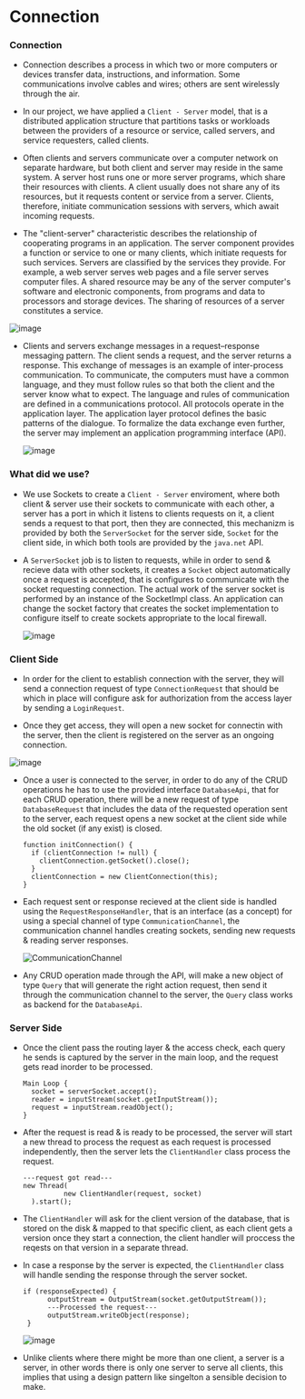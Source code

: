 # Connection

### Connection
+ Connection describes a process in which two or more computers or devices transfer data, instructions, and information. Some communications
  involve cables and wires; others are sent wirelessly through the air.

+ In our project, we have applied a ```Client - Server``` model, that is a distributed application structure that partitions tasks or workloads
  between the providers of a resource or service, called servers, and service requesters, called clients.

+ Often clients and servers communicate over a computer network on separate hardware, but both client and server may reside in the same system.
  A server host runs one or more server programs, which share their resources with clients. A client usually does not share any of its resources,
  but it requests content or service from a server. Clients, therefore, initiate communication sessions with servers, which await incoming requests.

+ The "client-server" characteristic describes the relationship of cooperating programs in an application. The server component provides a function
  or service to one or many clients, which initiate requests for such services. Servers are classified by the services they provide. For example,
  a web server serves web pages and a file server serves computer files. A shared resource may be any of the server computer's software and
  electronic components, from programs and data to processors and storage devices. The sharing of resources of a server constitutes a service.

![image](https://user.oc-static.com/upload/2020/04/28/15880577088892_15874712483517_export.png)

+ Clients and servers exchange messages in a request–response messaging pattern. The client sends a request, and the server returns a response.
  This exchange of messages is an example of inter-process communication. To communicate, the computers must have a common language, and they
  must follow rules so that both the client and the server know what to expect. The language and rules of communication are defined in
  a communications protocol. All protocols operate in the application layer. The application layer protocol defines the basic patterns of the
  dialogue. To formalize the data exchange even further, the server may implement an application programming interface (API).

  ![image](https://bytenbit.com/wp-content/uploads/2019/09/Resful-API-cycle-768x206.png)



### What did we use?
+ We use Sockets to create a ```Client - Server``` enviroment, where both client & server use their sockets to communicate with each other,
  a server has a port in which it listens to clients requests on it, a client sends a request to that port, then they are connected, this
  mechanizm is provided by both the ```ServerSocket``` for the server side, ```Socket``` for the client side, in which both tools are provided
  by the ```java.net``` API.

+ A ```ServerSocket``` job is to listen to requests, while in order to send & recieve data with other sockets, it creates a ```Socket```
  object automatically once a request is accepted, that is configures to communicate with the socket requesting connection. The actual work
  of the server socket is performed by an instance of the SocketImpl class. An application can change the socket factory that creates the
  socket implementation to configure itself to create sockets appropriate to the local firewall.

  ![image](https://codethat.files.wordpress.com/2010/01/scheme.png)


### Client Side

+ In order for the client to establish connection with the server, they will send a connection request of type ```ConnectionRequest``` that should be
  which in place will configure ask for authorization from the access layer by sending a ```LoginRequest```.

+ Once they get access, they will open a new socket for connectin with the server, then the client is registered on the server as an ongoing connection.

![image](https://i1.wp.com/css-tricks.com/wp-content/uploads/2020/03/oauth-code-grant-flow.png?resize=1024%2C944&ssl=1)

+ Once a user is connected to the server, in order to do any of the CRUD operations he has to use the provided interface ```DatabaseApi```, that for each
  CRUD operation, there will be a new request of type ```DatabaseRequest``` that includes the data of the requested operation sent to the server,
  each request opens a new socket at the client side while the old socket (if any exist) is closed.

  ```
  function initConnection() {
    if (clientConnection != null) {
      clientConnection.getSocket().close();
    }
    clientConnection = new ClientConnection(this);
  }
  ```


+ Each request sent or response recieved at the client side is handled using the ```RequestResponseHandler```, that is an interface (as a concept)
  for using a special channel of type ```CommunicationChannel```, the communication channel handles creating sockets, sending new requests &
  reading server responses.

  ![CommunicationChannel](https://user-images.githubusercontent.com/50204418/127261116-b2d86d30-ecdb-46ad-92a9-0c9b36253b54.png)


+ Any CRUD operation made through the API, will make a new object of type ```Query``` that will generate the right action request, then send it through
  the communication channel to the server, the ```Query``` class works as backend for the ```DatabaseApi```.


### Server Side

+ Once the client pass the routing layer & the access check, each query he sends is captured by the server in the main loop, and the request gets
  read inorder to be processed.
    ```
    Main Loop {
      socket = serverSocket.accept();
      reader = inputStream(socket.getInputStream());
      request = inputStream.readObject();
    }
    ```

+ After the request is read & is ready to be processed, the server will start a new thread to process the request as each request is processed
  independently, then the server lets the ```ClientHandler``` class process the request.
    ```
    ---request got read---
    new Thread(
              new ClientHandler(request, socket)
      ).start();
    ```

+ The ```ClientHandler``` will ask for the client version of the database, that is stored on the disk & mapped to that specific client,
  as each client gets a version once they start a connection, the client handler will proccess the reqests on that version in a
  separate thread.

+ In case a response by the server is expected, the ```ClientHandler``` class will handle sending the response through the server socket.
    ```
    if (responseExpected) {
          outputStream = OutputStream(socket.getOutputStream());
          ---Processed the request---
          outputStream.writeObject(response);
     }
    ```

  ![image](https://media.geeksforgeeks.org/wp-content/uploads/20201031110311/Multiserver.png)

+ Unlike clients where there might be more than one client, a server is a server, in other words there is only one server to serve all clients,
  this implies that using a design pattern like singelton a sensible decision to make.
